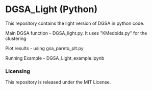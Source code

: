 # DGSA_Light (Python)
<p> This repository contains the light version of DGSA in python code.
<p> Main DGSA function - DGSA_light.py. It uses "KMedoids.py" for the clustering
<p> Plot results - using gsa_pareto_plt.py
<p> Running Example - DGSA_Light_example.ipynb

  
### Licensing
This repository is released under the MIT License.

